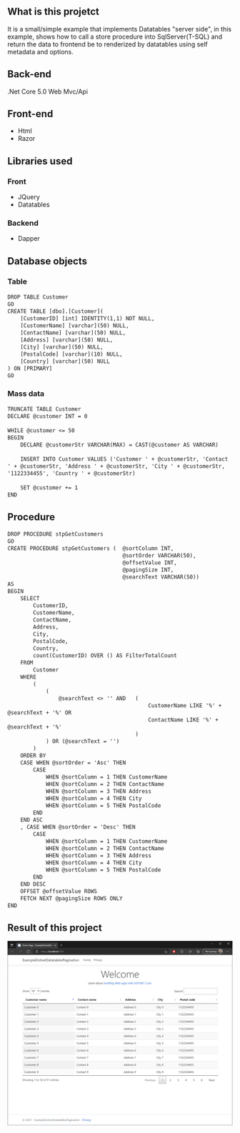 ## What is this projetct

It is a small/simple example that implements Datatables "server side", in this example, shows how to call a store procedure into SqlServer(T-SQL) and return the data to frontend be to renderized by datatables using self metadata and options.

## Back-end

.Net Core 5.0 Web Mvc/Api

## Front-end

- Html
- Razor

## Libraries used
### Front
- JQuery
- Datatables

### Backend
- Dapper

## Database objects
### Table
```
DROP TABLE Customer
GO
CREATE TABLE [dbo].[Customer](
	[CustomerID] [int] IDENTITY(1,1) NOT NULL,
	[CustomerName] [varchar](50) NULL,
	[ContactName] [varchar](50) NULL,
	[Address] [varchar](50) NULL,
	[City] [varchar](50) NULL,
	[PostalCode] [varchar](10) NULL,
	[Country] [varchar](50) NULL
) ON [PRIMARY]
GO
```

### Mass data
```
TRUNCATE TABLE Customer
DECLARE @customer INT = 0

WHILE @customer <= 50
BEGIN
    DECLARE @customerStr VARCHAR(MAX) = CAST(@customer AS VARCHAR)

	INSERT INTO Customer VALUES ('Customer ' + @customerStr, 'Contact ' + @customerStr, 'Address ' + @customerStr, 'City ' + @customerStr, '1122334455', 'Country ' + @customerStr)

	SET @customer += 1
END
```

## Procedure
```
DROP PROCEDURE stpGetCustomers
GO
CREATE PROCEDURE stpGetCustomers (	@sortColumn INT,
									@sortOrder VARCHAR(50),
									@offsetValue INT,
									@pagingSize INT,
									@searchText VARCHAR(50))
AS
BEGIN
    SELECT
		CustomerID,
		CustomerName,
		ContactName,
		Address,
		City,
		PostalCode,
		Country,
		count(CustomerID) OVER () AS FilterTotalCount 
	FROM
		Customer
    WHERE
		(
			(  
				@searchText <> '' AND	(	
											CustomerName LIKE '%' + @searchText + '%' OR
											ContactName LIKE '%' + @searchText + '%'
										)
			) OR (@searchText = '')
		)  
	ORDER BY
	CASE WHEN @sortOrder = 'Asc' THEN
		CASE
			WHEN @sortColumn = 1 THEN CustomerName
			WHEN @sortColumn = 2 THEN ContactName 
			WHEN @sortColumn = 3 THEN Address 
			WHEN @sortColumn = 4 THEN City 
			WHEN @sortColumn = 5 THEN PostalCode 
		END
	END ASC
	, CASE WHEN @sortOrder = 'Desc' THEN
		CASE
			WHEN @sortColumn = 1 THEN CustomerName
			WHEN @sortColumn = 2 THEN ContactName 
			WHEN @sortColumn = 3 THEN Address 
			WHEN @sortColumn = 4 THEN City 
			WHEN @sortColumn = 5 THEN PostalCode  
		END
	END DESC
	OFFSET @offsetValue ROWS
    FETCH NEXT @pagingSize ROWS ONLY
END
```

## Result of this project
![ExampleDotnetDatatablesPagination](Images/FrontEnd.png)